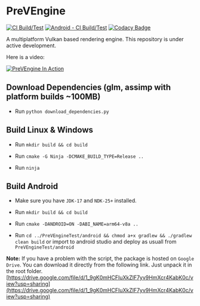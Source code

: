 # PreVEngine

[![CI Build/Test](https://github.com/helcl42/PreVEngine/actions/workflows/cmake-multi-platform.yml/badge.svg)](https://github.com/helcl42/PreVEngine/actions/workflows/cmake-multi-platform.yml)
[![Android - CI Build/Test](https://github.com/helcl42/PreVEngine/actions/workflows/cmake-single-platform.yml/badge.svg)](https://github.com/helcl42/PreVEngine/actions/workflows/cmake-single-platform.yml)
[![Codacy Badge](https://app.codacy.com/project/badge/Grade/88a3ed1e12e04eb09882db2c7e5ea794)](https://app.codacy.com/gh/helcl42/PreVEngine/dashboard?utm_source=gh&utm_medium=referral&utm_content=&utm_campaign=Badge_grade)

A multiplatform Vulkan based rendering engine. This repository is under active development.

Here is a video:

[![PreVEngine In Action](http://img.youtube.com/vi/lSp1hOncLVs/0.jpg)](http://www.youtube.com/watch?v=lSp1hOncLVs "PreVEngine In Action")

## Download Dependencies (glm, assimp with platform builds ~100MB)
 - Run `python download_dependencies.py`

## Build Linux & Windows

 - Run `mkdir build && cd build`

 - Run `cmake -G Ninja -DCMAKE_BUILD_TYPE=Release ..`

 - Run `ninja`

## Build Android

 - Make sure you have `JDK-17` and `NDK-25+` installed.

 - Run `mkdir build && cd build`

 - Run `cmake -DANDROID=ON -DABI_NAME=arm64-v8a ..`

 - Run `cd ../PreVEngineTest/android && chmod a+x gradlew && ./gradlew clean build` or import to android studio and deploy as usuall from `PreVEngineTest/android`


**Note:** If you have a problem with the script, the package is hosted on `Google Drive`. You can download it directly from the following link. Just unpack it in the root folder.
[https://drive.google.com/file/d/1_9gK0mHCFIuXkZlF7yv9HmXcr4KabK0c/view?usp=sharing](https://drive.google.com/file/d/1_9gK0mHCFIuXkZlF7yv9HmXcr4KabK0c/view?usp=sharing)



